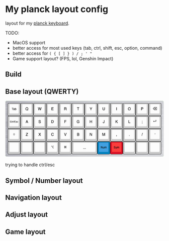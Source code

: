 # My planck layout config

layout for my [planck keyboard](https://drop.com/buy/planck-mechanical-keyboard).

TODO:

- MacOS support
- better access for most used keys (tab, ctrl, shift, esc, option, command)
- better access for `( { [ ] } ) / ; ' "`
- Game support layout? (FPS, lol, Genshin Impact)

## Build

## Base layout (QWERTY)

![base-qwerty-image](docs/images/base-layout.png)

trying to handle ctrl/esc

## Symbol / Number layout

## Navigation layout

## Adjust layout

## Game layout
